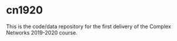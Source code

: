 # cn1920
This is the code/data repository for the first delivery of the Complex Networks 2019-2020 course.
